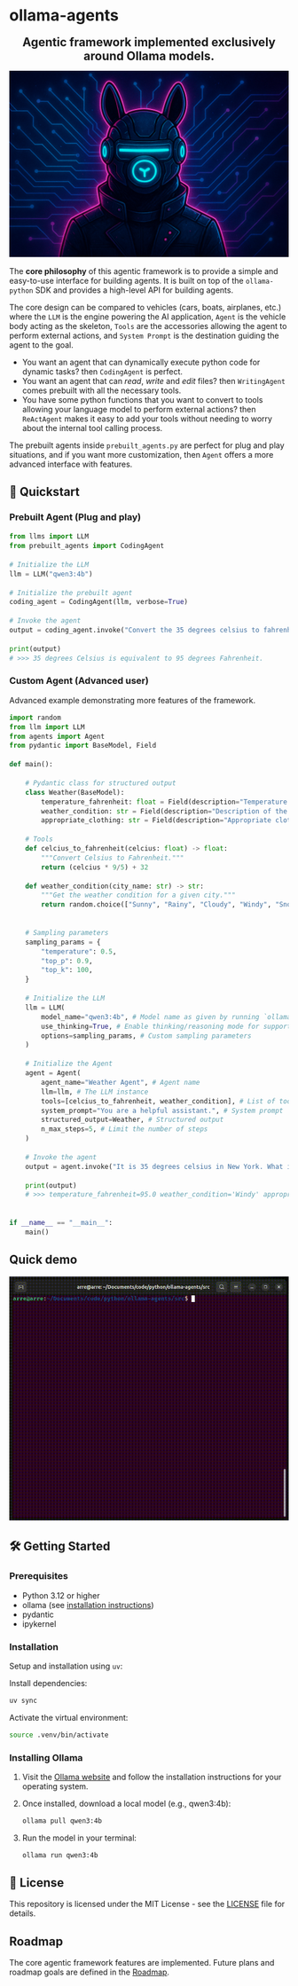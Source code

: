 # ollama-agents


<div style="text-align: center; font-size: 150%; font-weight: bold;">
Agentic framework implemented exclusively around Ollama models.
</div>

![Ollama Agent](assets/ollama-agent.png)

The **core philosophy** of this agentic framework is to provide a simple and easy-to-use interface for building agents. It is built on top of the `ollama-python` SDK and provides a high-level API for building agents.

The core design can be compared to vehicles (cars, boats, airplanes, etc.) where the `LLM` is the engine powering the AI application, `Agent` is the vehicle body acting as the skeleton, `Tools` are the accessories allowing the agent to perform external actions, and `System Prompt` is the destination guiding the agent to the goal.

- You want an agent that can dynamically execute python code for dynamic tasks? then `CodingAgent` is perfect.
- You want an agent that can *read*, *write* and *edit* files? then `WritingAgent` comes prebuilt with all the necessary tools.
- You have some python functions that you want to convert to tools allowing your language model to perform external actions? then `ReActAgent` makes it easy to add your tools without needing to worry about the internal tool calling process.

The prebuilt agents inside `prebuilt_agents.py` are perfect for plug and play situations, and if you want more customization, then `Agent` offers a more advanced interface with features.


## 🚀 Quickstart

### Prebuilt Agent (Plug and play)

```python
from llms import LLM
from prebuilt_agents import CodingAgent

# Initialize the LLM
llm = LLM("qwen3:4b")

# Initialize the prebuilt agent
coding_agent = CodingAgent(llm, verbose=True)

# Invoke the agent
output = coding_agent.invoke("Convert the 35 degrees celsius to fahrenheit.")

print(output)
# >>> 35 degrees Celsius is equivalent to 95 degrees Fahrenheit.
```

### Custom Agent (Advanced user)
Advanced example demonstrating more features of the framework.

```python
import random
from llm import LLM
from agents import Agent
from pydantic import BaseModel, Field

def main():

    # Pydantic class for structured output
    class Weather(BaseModel):
        temperature_fahrenheit: float = Field(description="Temperature in Fahrenheit")
        weather_condition: str = Field(description="Description of the weather")
        appropriate_clothing: str = Field(description="Appropriate clothing for the weather")

    # Tools
    def celcius_to_fahrenheit(celcius: float) -> float:
        """Convert Celsius to Fahrenheit."""
        return (celcius * 9/5) + 32

    def weather_condition(city_name: str) -> str:
        """Get the weather condition for a given city."""
        return random.choice(["Sunny", "Rainy", "Cloudy", "Windy", "Snowy"])
    

    # Sampling parameters
    sampling_params = {
        "temperature": 0.5,
        "top_p": 0.9,
        "top_k": 100,
    }

    # Initialize the LLM
    llm = LLM(
        model_name="qwen3:4b", # Model name as given by running `ollama list` in bash
        use_thinking=True, # Enable thinking/reasoning mode for supported models
        options=sampling_params, # Custom sampling parameters
    )

    # Initialize the Agent
    agent = Agent(
        agent_name="Weather Agent", # Agent name
        llm=llm, # The LLM instance
        tools=[celcius_to_fahrenheit, weather_condition], # List of tools
        system_prompt="You are a helpful assistant.", # System prompt
        structured_output=Weather, # Structured output
        n_max_steps=5, # Limit the number of steps
    )

    # Invoke the agent
    output = agent.invoke("It is 35 degrees celsius in New York. What is the weather condition?")

    print(output)
    # >>> temperature_fahrenheit=95.0 weather_condition='Windy' appropriate_clothing='Light jacket or windbreaker'
    

if __name__ == "__main__":
    main()
```

## Quick demo

![Quick demo](assets/demo.gif)

## 🛠️ Getting Started

### Prerequisites

- Python 3.12 or higher
- ollama (see [installation instructions](#installing-ollama))
- pydantic
- ipykernel

### Installation
Setup and installation using `uv`:

Install dependencies:
```bash
uv sync
```

Activate the virtual environment:
```bash
source .venv/bin/activate
```


### Installing Ollama

1. Visit the [Ollama website](https://ollama.com/) and follow the installation instructions for your operating system.

2. Once installed, download a local model (e.g., qwen3:4b):
   ```bash
   ollama pull qwen3:4b
   ```

3. Run the model in your terminal:
   ```bash
   ollama run qwen3:4b
   ```


## 📜 License
This repository is licensed under the MIT License - see the [LICENSE](LICENSE) file for details.

## Roadmap

The core agentic framework features are implemented. Future plans and roadmap goals are defined in the [Roadmap](roadmap.md).



